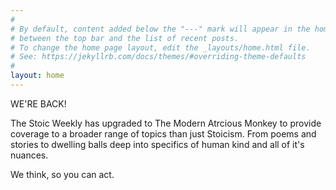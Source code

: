 ```yaml
---
#
# By default, content added below the "---" mark will appear in the home page
# between the top bar and the list of recent posts.
# To change the home page layout, edit the _layouts/home.html file.
# See: https://jekyllrb.com/docs/themes/#overriding-theme-defaults
#
layout: home
---
```


WE'RE BACK!

The Stoic Weekly has upgraded to The Modern Atrcious Monkey to provide coverage to a broader range of topics than just Stoicism.
From poems and stories to dwelling balls deep into specifics of human kind and all of it's nuances. 

We think, so you can act.

